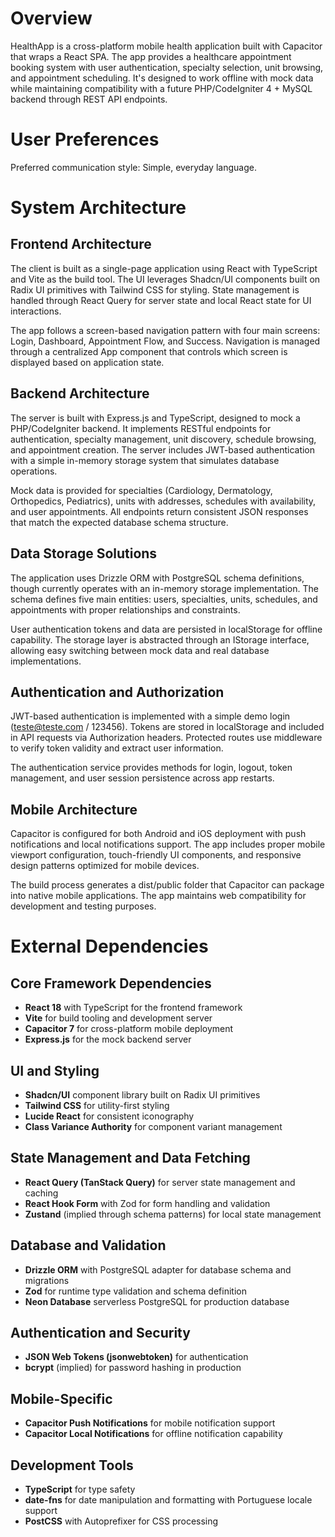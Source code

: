 # Overview

HealthApp is a cross-platform mobile health application built with Capacitor that wraps a React SPA. The app provides a healthcare appointment booking system with user authentication, specialty selection, unit browsing, and appointment scheduling. It's designed to work offline with mock data while maintaining compatibility with a future PHP/CodeIgniter 4 + MySQL backend through REST API endpoints.

# User Preferences

Preferred communication style: Simple, everyday language.

# System Architecture

## Frontend Architecture
The client is built as a single-page application using React with TypeScript and Vite as the build tool. The UI leverages Shadcn/UI components built on Radix UI primitives with Tailwind CSS for styling. State management is handled through React Query for server state and local React state for UI interactions.

The app follows a screen-based navigation pattern with four main screens: Login, Dashboard, Appointment Flow, and Success. Navigation is managed through a centralized App component that controls which screen is displayed based on application state.

## Backend Architecture
The server is built with Express.js and TypeScript, designed to mock a PHP/CodeIgniter backend. It implements RESTful endpoints for authentication, specialty management, unit discovery, schedule browsing, and appointment creation. The server includes JWT-based authentication with a simple in-memory storage system that simulates database operations.

Mock data is provided for specialties (Cardiology, Dermatology, Orthopedics, Pediatrics), units with addresses, schedules with availability, and user appointments. All endpoints return consistent JSON responses that match the expected database schema structure.

## Data Storage Solutions
The application uses Drizzle ORM with PostgreSQL schema definitions, though currently operates with an in-memory storage implementation. The schema defines five main entities: users, specialties, units, schedules, and appointments with proper relationships and constraints.

User authentication tokens and data are persisted in localStorage for offline capability. The storage layer is abstracted through an IStorage interface, allowing easy switching between mock data and real database implementations.

## Authentication and Authorization
JWT-based authentication is implemented with a simple demo login (teste@teste.com / 123456). Tokens are stored in localStorage and included in API requests via Authorization headers. Protected routes use middleware to verify token validity and extract user information.

The authentication service provides methods for login, logout, token management, and user session persistence across app restarts.

## Mobile Architecture
Capacitor is configured for both Android and iOS deployment with push notifications and local notifications support. The app includes proper mobile viewport configuration, touch-friendly UI components, and responsive design patterns optimized for mobile devices.

The build process generates a dist/public folder that Capacitor can package into native mobile applications. The app maintains web compatibility for development and testing purposes.

# External Dependencies

## Core Framework Dependencies
- **React 18** with TypeScript for the frontend framework
- **Vite** for build tooling and development server
- **Capacitor 7** for cross-platform mobile deployment
- **Express.js** for the mock backend server

## UI and Styling
- **Shadcn/UI** component library built on Radix UI primitives
- **Tailwind CSS** for utility-first styling
- **Lucide React** for consistent iconography
- **Class Variance Authority** for component variant management

## State Management and Data Fetching
- **React Query (TanStack Query)** for server state management and caching
- **React Hook Form** with Zod for form handling and validation
- **Zustand** (implied through schema patterns) for local state management

## Database and Validation
- **Drizzle ORM** with PostgreSQL adapter for database schema and migrations
- **Zod** for runtime type validation and schema definition
- **Neon Database** serverless PostgreSQL for production database

## Authentication and Security
- **JSON Web Tokens (jsonwebtoken)** for authentication
- **bcrypt** (implied) for password hashing in production

## Mobile-Specific
- **Capacitor Push Notifications** for mobile notification support
- **Capacitor Local Notifications** for offline notification capability

## Development Tools
- **TypeScript** for type safety
- **date-fns** for date manipulation and formatting with Portuguese locale support
- **PostCSS** with Autoprefixer for CSS processing